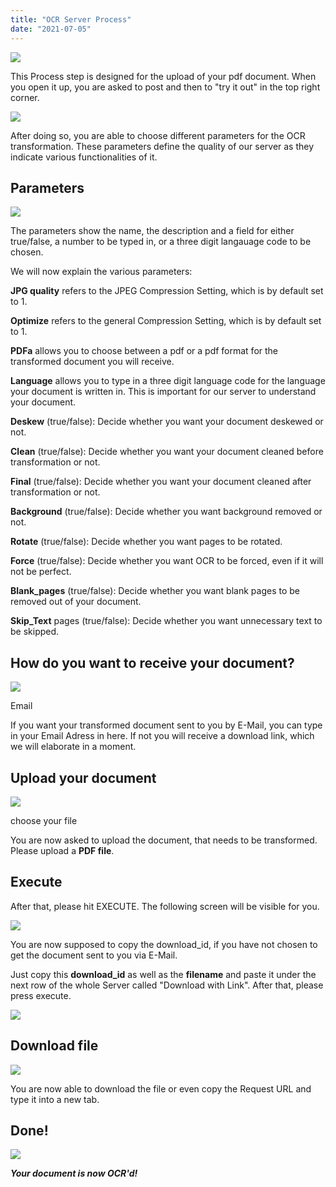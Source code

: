 ```yaml
---
title: "OCR Server Process"
date: "2021-07-05"
---
```


![](/_images/doc2/image-9-1024x50.png)

This Process step is designed for the upload of your pdf document. When you open it up, you are asked to post and then to "try it out" in the top right corner.

![](/_images/doc2/image-10-1024x143.png)

After doing so, you are able to choose different parameters for the OCR transformation. These parameters define the quality of our server as they indicate various functionalities of it.

## Parameters

![](/_images/doc2/image-11.png)

The parameters show the name, the description and a field for either true/false, a number to be typed in, or a three digit langauage code to be chosen.

We will now explain the various parameters:

**JPG quality** refers to the JPEG Compression Setting, which is by default set to 1.

**Optimize** refers to the general Compression Setting, which is by default set to 1.

**PDFa** allows you to choose between a pdf or a pdf format for the transformed document you will receive.

**Language** allows you to type in a three digit language code for the language your document is written in. This is important for our server to understand your document.

**Deskew** (true/false): Decide whether you want your document deskewed or not.

**Clean** (true/false): Decide whether you want your document cleaned before transformation or not.

**Final** (true/false): Decide whether you want your document cleaned after transformation or not.

**Background** (true/false): Decide whether you want background removed or not.

**Rotate** (true/false): Decide whether you want pages to be rotated.

**Force** (true/false): Decide whether you want OCR to be forced, even if it will not be perfect.

**Blank\_pages** (true/false): Decide whether you want blank pages to be removed out of your document.

**Skip\_Text** pages (true/false): Decide whether you want unnecessary text to be skipped.

## How do you want to receive your document?

![](/_images/doc2/image-13-1024x94.png)

Email

If you want your transformed document sent to you by E-Mail, you can type in your Email Adress in here. If not you will receive a download link, which we will elaborate in a moment.

## Upload your document

![](/_images/doc2/image-14-1024x77.png)

choose your file

You are now asked to upload the document, that needs to be transformed. Please upload a **PDF file**.

## Execute

After that, please hit EXECUTE. The following screen will be visible for you.

![](/_images/doc2/image-15-1024x431.png)

You are now supposed to copy the download\_id, if you have not chosen to get the document sent to you via E-Mail.

Just copy this **download\_id** as well as the **filename** and paste it under the next row of the whole Server called "Download with Link". After that, please press execute.

![](/_images/doc2/image-17-1024x397.png)

## Download file

![](/_images/doc2/image-18-1024x475.png)

You are now able to download the file or even copy the Request URL and type it into a new tab.

## Done!

![](/_images/doc2/image-19-1024x122.png)

**_Your document is now OCR'd!_**
